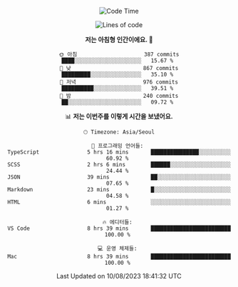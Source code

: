<div align='center'>
 
<!--START_SECTION:waka-->
![Code Time](http://img.shields.io/badge/Code%20Time-2%2C865%20hrs%2019%20mins-blue)

![Lines of code](https://img.shields.io/badge/%EC%A0%80%EB%8A%94%20%EC%97%AC%ED%83%9C%EA%B9%8C%EC%A7%80%20-1.2%20million%20%EC%A4%84%EC%9D%98%20%EC%BD%94%EB%93%9C%EB%A5%BC%20%EC%9E%91%EC%84%B1%ED%96%88%EC%96%B4%EC%9A%94.-blue)

**저는 아침형 인간이에요. 🐤** 

```text
🌞 아침                     387 commits         ████░░░░░░░░░░░░░░░░░░░░░   15.67 % 
🌆 낮　                     867 commits         █████████░░░░░░░░░░░░░░░░   35.10 % 
🌃 저녁                     976 commits         ██████████░░░░░░░░░░░░░░░   39.51 % 
🌙 밤　                     240 commits         ██░░░░░░░░░░░░░░░░░░░░░░░   09.72 % 
```


📊 **저는 이번주를 이렇게 시간을 보냈어요.** 

```text
🕑︎ Timezone: Asia/Seoul

💬 프로그래밍 언어들: 
TypeScript               5 hrs 16 mins       ███████████████░░░░░░░░░░   60.92 % 
SCSS                     2 hrs 6 mins        ██████░░░░░░░░░░░░░░░░░░░   24.44 % 
JSON                     39 mins             ██░░░░░░░░░░░░░░░░░░░░░░░   07.65 % 
Markdown                 23 mins             █░░░░░░░░░░░░░░░░░░░░░░░░   04.58 % 
HTML                     6 mins              ░░░░░░░░░░░░░░░░░░░░░░░░░   01.27 % 

🔥 에디터들: 
VS Code                  8 hrs 39 mins       █████████████████████████   100.00 % 

💻 운영 체제들: 
Mac                      8 hrs 39 mins       █████████████████████████   100.00 % 
```


 Last Updated on 10/08/2023 18:41:32 UTC
<!--END_SECTION:waka-->
 </div>
<!---
Emewjin/Emewjin is a ✨ special ✨ repository because its `README.md` (this file) appears on your GitHub profile.
You can click the Preview link to take a look at your changes.
--->
